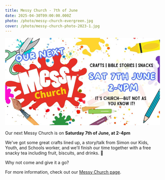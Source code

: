 ```yaml
---
title: Messy Church - 7th of June
date: 2025-04-30T09:00:00.000Z
photo: /photo/messy-church-evergreen.jpg
cover: /photo/messy-church-photo-2023-1.jpg
---
```


![Messy Church Invitation - Paintbrushes, paint splats, and craft materials](/photo/messychurch-slide-jun-2025.jpg)

Our next Messy Church is on **Saturday 7th of June, at 2-4pm**

We've got some great crafts lined up, a story/talk from Simon our Kids, Youth, and Schools worker, and we'll finish our time together with a free snacky tea including fruit, biscuits, and drinks. 🍪

Why not come and give it a go?

For more information, check out our [Messy Church page](/services/messychurch/).
